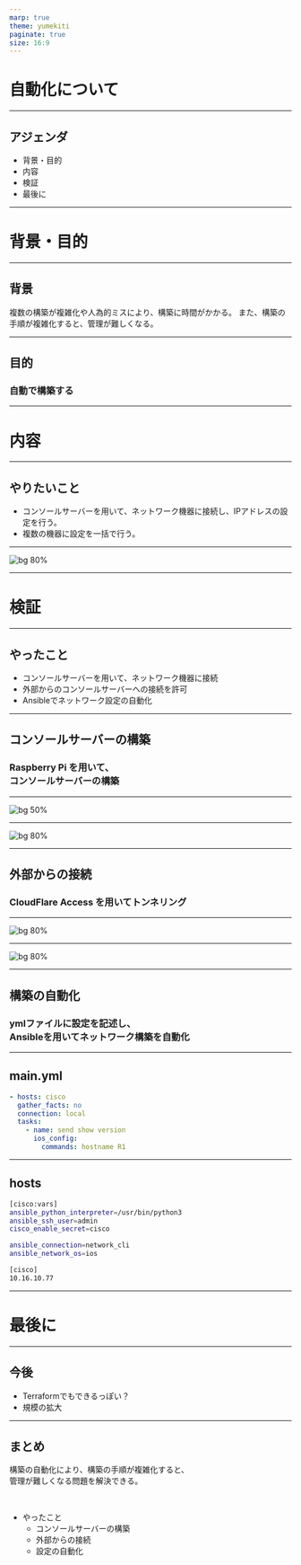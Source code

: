 ```yaml
---
marp: true
theme: yumekiti
paginate: true
size: 16:9
---
```


<!--
_class: headline
-->

# 自動化について

---

<!--
_class: general
_header: "はじめに"
-->

## アジェンダ

- 背景・目的
- 内容
- 検証
- 最後に

---

<!--
_class: headline
-->

# 背景・目的

---

<!--
_class: general
_header: "背景・目的"
-->

## 背景
複数の構築が複雑化や人為的ミスにより、構築に時間がかかる。
また、構築の手順が複雑化すると、管理が難しくなる。

---

<!--
_class: general
_header: "背景・目的"
-->

## 目的
### **自動で構築する**

---

<!--
_class: headline
-->

# 内容

---

<!--
_class: general
_header: "内容"
-->

## やりたいこと
- コンソールサーバーを用いて、ネットワーク機器に接続し、IPアドレスの設定を行う。
- 複数の機器に設定を一括で行う。

---

<!--
_class: general
_header: "内容"
-->

![bg 80%](./assets/topology.svg)

---

<!--
_class: headline
-->

# 検証

---

<!--
_class: general
_header: "検証"
-->

## やったこと
- コンソールサーバーを用いて、ネットワーク機器に接続
- 外部からのコンソールサーバーへの接続を許可
- Ansibleでネットワーク設定の自動化

---

<!--
_class: general
_header: "コンソールサーバーの構築"
-->

## コンソールサーバーの構築

### Raspberry Pi を用いて、<br>コンソールサーバーの構築

---

<!--
_class: general
_header: "コンソールサーバーの構築"
-->

![bg 50%](./assets/console-1.JPG)

---

<!--
_class: general
_header: "コンソールサーバーの構築"
-->

![bg 80%](./assets/console-2.png)

---

<!--
_class: general
_header: "外部からの接続"
-->

## 外部からの接続

### CloudFlare Access を用いてトンネリング

---

<!--
_class: general
_header: "外部からの接続"
-->

![bg 80%](./assets/cloudflare-1.png)

---

<!--
_class: general
_header: "外部からの接続"
-->

![bg 80%](./assets/cloudflare-2.png)

---

<!--
_class: general
_header: "設定の自動化"
-->

## 構築の自動化

### ymlファイルに設定を記述し、<br>Ansibleを用いてネットワーク構築を自動化

---

<!--
_class: general
_header: "設定の自動化"
-->

## main.yml

```yml
- hosts: cisco
  gather_facts: no
  connection: local
  tasks:
    - name: send show version
      ios_config:
        commands: hostname R1
```

---

<!--
_class: general
_header: "設定の自動化"
-->

## hosts

```bash
[cisco:vars]
ansible_python_interpreter=/usr/bin/python3
ansible_ssh_user=admin
cisco_enable_secret=cisco

ansible_connection=network_cli
ansible_network_os=ios

[cisco]
10.16.10.77
```

---

<!--
_class: headline
-->

# 最後に

---

<!--
_class: general
_header: "最後に"
-->

## 今後

- Terraformでもできるっぽい？
- 規模の拡大

---

<!--
_class: general
_header: "最後に"
-->

## まとめ

構築の自動化により、構築の手順が複雑化すると、<br>管理が難しくなる問題を解決できる。

<br>

- やったこと
  - コンソールサーバーの構築
  - 外部からの接続
  - 設定の自動化

